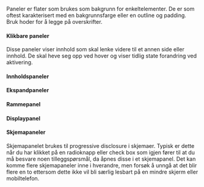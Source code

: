 Paneler er flater som brukes som bakgrunn for enkeltelementer. De er som oftest karakterisert med en bakgrunnsfarge eller en outline og padding. Bruk hoder for å legge på overskrifter.

#### Klikbare paneler
Disse paneler viser innhold som skal lenke videre til et annen side eller innhold. De skal heve seg opp ved hover og viser tidlig state forandring ved aktivering. 

#### Innholdspaneler
#### Ekspandpaneler 
#### Rammepanel
#### Displaypanel

#### Skjemapaneler
Skjemapanelet brukes til progressive disclosure i skjemaer. Typisk er dette når du har klikket på en radioknapp eller check box som igjen fører til at du må besvare noen tilleggspørsmål, da åpnes disse i et skjemapanel. Det kan komme flere skjemapaneler inne i hverandre, men forsøk å unngå at det blir flere en to ettersom dette ikke vil bli særlig lesbart på en mindre skjerm eller mobiltelefon.
